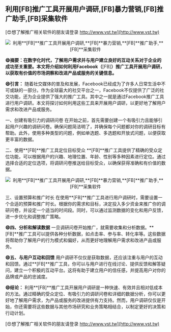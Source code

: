 ## **利用**[FB]**推广工具开展用户调研,**[FB]**暴力营销,**[FB]**推广助手,**[FB]**采集软件**

[😍想了解推广相关软件的朋友请登录 http://www.vst.tw](http://www.vst.tw)

 <center><img src="https://vst.tw/MP4/tuiguang/png/0.png" alt="利用**[FB]**推广工具开展用户调研,**[FB]**暴力营销,**[FB]**推广助手,**[FB]**采集软件"></center>

**😄摘要：在数字化时代，了解用户需求并与用户建立良好的互动关系对于企业的成功至关重要。本文将介绍如何利用Facebook（**[FB]**）推广工具开展用户调研，以获取有价值的市场洞察和改进产品或服务的关键信息。**

**😄引言：**
随着社交媒体的普及和发展，Facebook已经成为了许多人日常生活中不可或缺的一部分。作为全球最大的社交平台之一，Facebook不仅提供了广泛的社交功能，还为企业提供了强大的推广工具。其中之一就是通过Facebook推广工具进行用户调研。本文将探讨如何利用这些工具来开展用户调研，以更好地了解用户需求和改进产品或服务。

一、创建有吸引力的调研问卷
在开始之前，首先需要创建一个有吸引力且能够引起用户兴趣的调研问卷。确保问题简洁明了，并确保每个问题都对你的调研目标有帮助。此外，使用多种类型的问题，例如单选题、多选题和开放式问题，以便获取更丰富的数据。

二、使用**[FB]**推广工具定位目标受众
**[FB]**推广工具提供了精确的受众定位功能，可以根据用户的兴趣、地理位置、年龄、性别等多种因素进行定位。通过选择合适的定位选项，将调研问卷推送给目标受众，以确保获得准确和有价值的数据。

 <center><img src="https://vst.tw/MP4/tuiguang/png/6.png" alt="利用**[FB]**推广工具开展用户调研,**[FB]**暴力营销,**[FB]**推广助手,**[FB]**采集软件"></center>

三、设置预算和推广时长
在使用**[FB]**推广工具进行用户调研时，需要设置一个合适的预算和推广时长。根据你的需求和目标，决定投入多少资金来推广你的调研问卷，并设定一个适当的时间段。同时，可以通过监测数据的变化和用户反馈，进一步优化和调整推广策略。

**😄四、分析和解读数据**
一旦调研问卷开始推广，就需要收集和分析数据。**[FB]**推广工具可以提供各种分析数据，如点击率、参与率、转化率等。这些数据将帮助你了解用户的行为模式和偏好，从而更好地理解用户需求和改进产品或服务。

**😄五、与用户互动和回馈**
用户调研不仅仅是获取数据，还应该注重与用户的互动和回馈。通过**[FB]**推广工具，你可以与用户进行在线讨论、提供反馈和解答疑问，建立一个积极的互动平台。这将有助于建立用户的信任感，并提高用户对你的品牌或产品的忠诚度。

**😄结论：**
利用**[FB]**推广工具开展用户调研是一种快速、有效并且相对低成本的方法。通过精确的受众定位、有吸引力的调研问卷和详细的数据分析，你可以更好地了解用户需求，为产品或服务的改进提供有力支持。然而，用户调研仅仅是开始，你还需要将这些数据与其他市场研究和业务策略相结合，以制定更好的决策和行动计划。

[😍想了解推广相关软件的朋友请登录 http://www.vst.tw](http://www.vst.tw)



